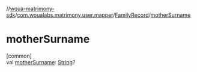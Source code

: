 //[woua-matrimony-sdk](../../../index.md)/[com.woualabs.matrimony.user.mapper](../index.md)/[FamilyRecord](index.md)/[motherSurname](mother-surname.md)

# motherSurname

[common]\
val [motherSurname](mother-surname.md): [String](https://kotlinlang.org/api/latest/jvm/stdlib/kotlin/-string/index.html)?
